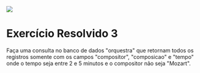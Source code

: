 ![](https://i.imgur.com/xG74tOh.png)

# Exercício Resolvido 3

Faça uma consulta no banco de dados "orquestra" que retornam todos os registros somente com os campos "compositor", "composicao" e "tempo" onde o tempo seja entre 2 e 5 minutos e o compositor não seja "Mozart".